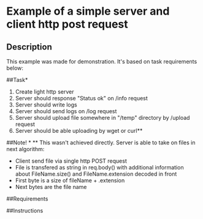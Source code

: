 # Example of a simple server and client http post request

## Description
This example was made for demonstration. It's based on task requirements below:

##Task*
1) Create light http server
2) Server should response "Status ok" on /info request
3) Server should write logs
4) Server should send logs on /log request
5) Server should upload file somewhere in "/temp" directory by /upload request
6) Server should be able uploading by wget or curl**

##Note!
*
** This wasn't achieved directly. Server is able to take on files in next algorithm:
- Client send file via single http POST request
- File is transfered as string in req.body() with additional information about FileName.size() and FileName.extension decoded in front
- First byte is a size of fileName + .extension
- Next bytes are the file name

##Requirements


##Instructions
